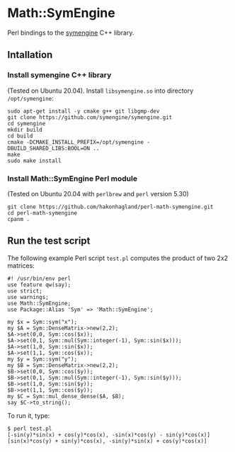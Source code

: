 # Math::SymEngine

Perl bindings to
the [symengine](https://github.com/symengine/symengine) C++ library.

## Intallation

### Install symengine C++ library

(Tested on Ubuntu 20.04). Install `libsymengine.so` into directory `/opt/symengine`:
```
sudo apt-get install -y cmake g++ git libgmp-dev
git clone https://github.com/symengine/symengine.git
cd symengine
mkdir build
cd build
cmake -DCMAKE_INSTALL_PREFIX=/opt/symengine -DBUILD_SHARED_LIBS:BOOL=ON ..
make
sudo make install
```

### Install Math::SymEngine Perl module

(Tested on Ubuntu 20.04 with `perlbrew` and `perl` version 5.30)

```
git clone https://github.com/hakonhagland/perl-math-symengine.git
cd perl-math-symengine
cpanm .
```

## Run the test script

The following example Perl script `test.pl` computes the product of two 2x2 matrices:
```
#! /usr/bin/env perl
use feature qw(say);
use strict;
use warnings;
use Math::SymEngine;
use Package::Alias 'Sym' => 'Math::SymEngine';

my $x = Sym::sym("x");
my $A = Sym::DenseMatrix->new(2,2);
$A->set(0,0, Sym::cos($x));
$A->set(0,1, Sym::mul(Sym::integer(-1), Sym::sin($x)));
$A->set(1,0, Sym::sin($x));
$A->set(1,1, Sym::cos($x));
my $y = Sym::sym("y");
my $B = Sym::DenseMatrix->new(2,2);
$B->set(0,0, Sym::cos($y));
$B->set(0,1, Sym::mul(Sym::integer(-1), Sym::sin($y)));
$B->set(1,0, Sym::sin($y));
$B->set(1,1, Sym::cos($y));
my $C = Sym::mul_dense_dense($A, $B);
say $C->to_string();
```

To run it, type:

```
$ perl test.pl
[-sin(y)*sin(x) + cos(y)*cos(x), -sin(x)*cos(y) - sin(y)*cos(x)]
[sin(x)*cos(y) + sin(y)*cos(x), -sin(y)*sin(x) + cos(y)*cos(x)]
```
